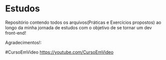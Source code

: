 # Estudos
Repositório contendo todos os arquivos(Práticas e 
Exercícios propostos) ao longo da minha jornada de 
estudos com o objetivo de se tornar um dev front-end!

Agradecimentos!:

#CursoEmVideo
https://youtube.com/CursoEmVideo
